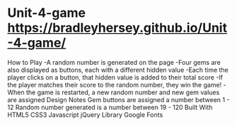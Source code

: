 # Unit-4-game https://bradleyhersey.github.io/Unit-4-game/
How to Play
-A random number is generated on the page
-Four gems are also displayed as buttons, each with a different hidden value
-Each time the player clicks on a button, that hidden value is added to their total score
-If the player matches their score to the random number, they win the game!
-When the game is restarted, a new random number and new gem values are assigned
Design Notes
Gem buttons are assigned a number between 1 - 12
Random number generated is a number between 19 - 120
Built With
HTML5
CSS3
Javascript
jQuery Library
Google Fonts
